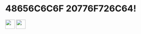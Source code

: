 # 48656C6C6F 20776F726C64!

<a href="https://mastodon.social/@itsmemjlo"><img src="https://github.com/thaMilo/thaMilo/blob/main/mastodonlogo.svg" style="width: 30px; height: 30px;"/></a>
<a href="@jmlo:matrix.org"><img src="https://github.com/thaMilo/thaMilo/blob/main/elementlogo.svg" style="width: 30px; height: 30px;"/></a>
